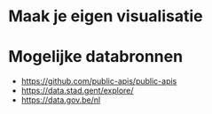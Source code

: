 # Maak je eigen visualisatie

# Mogelijke databronnen
- https://github.com/public-apis/public-apis
- https://data.stad.gent/explore/
- https://data.gov.be/nl
